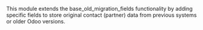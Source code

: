 This module extends the base_old_migration_fields functionality by adding specific fields to store original contact (partner) data from previous systems or older Odoo versions.
